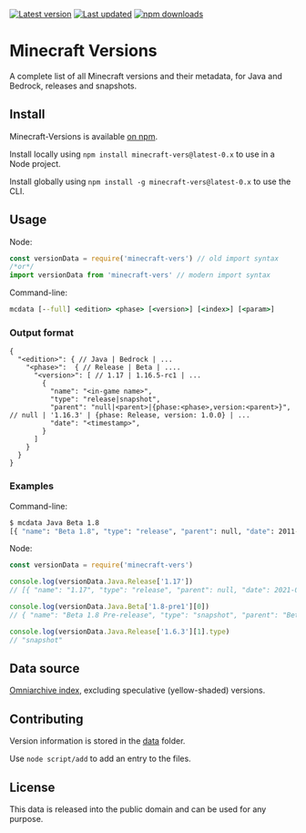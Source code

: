 [![Latest version](https://img.shields.io/github/v/release/Nixinova/Minecraft-Versions?label=latest%20version&style=flat-square)](https://github.com/Nixinova/Minecraft-Versions/releases)
[![Last updated](https://img.shields.io/github/release-date/Nixinova/Minecraft-Versions?label=updated&style=flat-square)](https://github.com/Nixinova/Minecraft-Versions/releases)
[![npm downloads](https://img.shields.io/npm/dt/minecraft-vers?logo=npm)](https://www.npmjs.com/package/minecraft-vers)

# Minecraft Versions

A complete list of all Minecraft versions and their metadata, for Java and Bedrock, releases and snapshots.

## Install

Minecraft-Versions is available [on npm](https://npmjs.com/package/minecraft-vers).

Install locally using `npm install minecraft-vers@latest-0.x` to use in a Node project.

Install globally using `npm install -g minecraft-vers@latest-0.x` to use the CLI.

## Usage

Node:

```js
const versionData = require('minecraft-vers') // old import syntax
/*or*/
import versionData from 'minecraft-vers' // modern import syntax
```

Command-line:

```cmd
mcdata [--full] <edition> <phase> [<version>] [<index>] [<param>]
```

### Output format

```jsonc
{
  "<edition>": { // Java | Bedrock | ...
    "<phase>":  { // Release | Beta | ....
      "<version>": [ // 1.17 | 1.16.5-rc1 | ...
        {
          "name": "<in-game name>",
          "type": "release|snapshot",
          "parent": "null|<parent>|{phase:<phase>,version:<parent>}", // null | '1.16.3' | {phase: Release, version: 1.0.0} | ...
          "date": "<timestamp>",
        }
      ]
    }
  }
}
```

### Examples

Command-line:

```cmd
$ mcdata Java Beta 1.8
[{ "name": "Beta 1.8", "type": "release", "parent": null, "date": 2011-09-14 }]
```

Node:

```js
const versionData = require('minecraft-vers')

console.log(versionData.Java.Release['1.17'])
// [{ "name": "1.17", "type": "release", "parent": null, "date": 2021-06-08 }]

console.log(versionData.Java.Beta['1.8-pre1'][0])
// { "name": "Beta 1.8 Pre-release", "type": "snapshot", "parent": "Beta 1.8", "date": 2011-09-08 }

console.log(versionData.Java.Release['1.6.3'][1].type)
// "snapshot"
```

## Data source

[Omniarchive index](https://docs.google.com/spreadsheets/d/1OCxMNQLeZJi4BlKKwHx2OlzktKiLEwFXnmCrSdAFwYQ/htmlview), excluding speculative (yellow-shaded) versions.

## Contributing

Version information is stored in the [data](data/) folder.

Use `node script/add` to add an entry to the files.

## License

This data is released into the public domain and can be used for any purpose.
